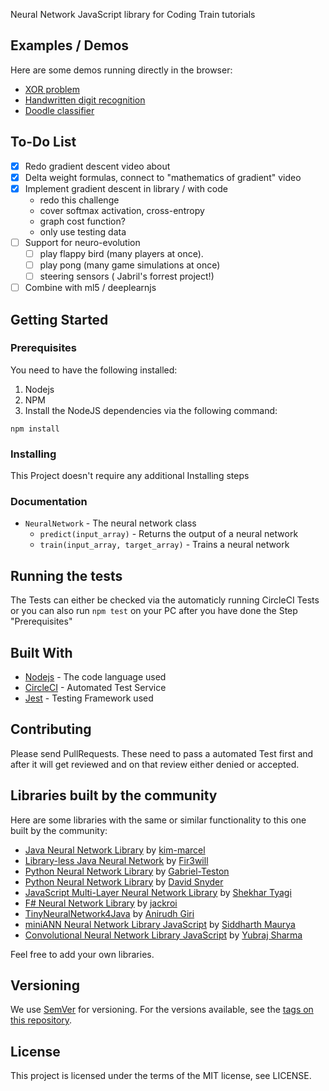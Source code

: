 Neural Network JavaScript library for Coding Train tutorials

## Examples / Demos
Here are some demos running directly in the browser:
* [XOR problem](./examples/xor/)  
* [Handwritten digit recognition](./examples/mnist/)  
* [Doodle classifier](./examples/doodle_classification/)  

## To-Do List

* [x] Redo gradient descent video about
* [x] Delta weight formulas, connect to "mathematics of gradient" video
* [x] Implement gradient descent in library / with code
    * redo this challenge
    * cover softmax activation, cross-entropy
    * graph cost function?
    * only use testing data
* [ ] Support for neuro-evolution
    * [ ] play flappy bird (many players at once).
    * [ ] play pong (many game simulations at once)
    * [ ] steering sensors ( Jabril's forrest project!)
* [ ] Combine with ml5 / deeplearnjs

## Getting Started

### Prerequisites

You need to have the following installed:

1. Nodejs
2. NPM
3. Install the NodeJS dependencies via the following command:

```
npm install
```

### Installing

This Project doesn't require any additional Installing steps

### Documentation

* `NeuralNetwork` - The neural network class
  * `predict(input_array)` - Returns the output of a neural network
  * `train(input_array, target_array)` - Trains a neural network

## Running the tests

The Tests can either be checked via the automaticly running CircleCI Tests or you can also run `npm test` on your PC after you have done the Step "Prerequisites"

## Built With

* [Nodejs](https://nodejs.org/) - The code language used
* [CircleCI](https://circleci.com/) - Automated Test Service
* [Jest](https://facebook.github.io/jest/) - Testing Framework used

## Contributing

Please send PullRequests. These need to pass a automated Test first and after it will get reviewed and on that review either denied or accepted.

## Libraries built by the community

Here are some libraries with the same or similar functionality to this one built by the community:

- [Java Neural Network Library](https://github.com/kim-marcel/basic_neural_network) by [kim-marcel](https://github.com/kim-marcel)
- [Library-less Java Neural Network](https://github.com/Fir3will/Java-Neural-Network) by [Fir3will](https://github.com/Fir3will)
- [Python Neural Network Library](https://github.com/Gabriel-Teston/Machine-Learning) by [Gabriel-Teston](https://github.com/Gabriel-Teston)
- [Python Neural Network Library](https://github.com/GypsyDangerous/simple-deep-neural-network/blob/master/README.md) by [David Snyder](https://github.com/GypsyDangerous)
- [JavaScript Multi-Layer Neural Network Library](https://github.com/notshekhar/neuralnet) by [Shekhar Tyagi](https://github.com/notshekhar)
- [F# Neural Network Library](https://github.com/jackroi/NeuralNetwork-fsharp) by [jackroi](https://github.com/jackroi)
- [TinyNeuralNetwork4Java](https://github.com/anirudhgiri/TinyNN4J) by [Anirudh Giri](https://github.com/anirudhgiri)
- [miniANN Neural Network Library JavaScript](https://github.com/savvysiddharth/mini-ANN-js) by [Siddharth Maurya](https://github.com/savvysiddharth)
- [Convolutional Neural Network Library JavaScript](https://github.com/therealyubraj/CNN_JS) by [Yubraj Sharma](https://github.com/therealyubraj)

Feel free to add your own libraries.

## Versioning

We use [SemVer](http://semver.org/) for versioning. For the versions available, see the [tags on this repository](https://github.com/CodingTrain/Toy-Neural-Network-JS/tags).

## License

This project is licensed under the terms of the MIT license, see LICENSE.
